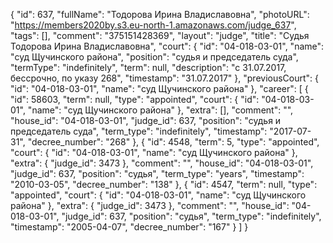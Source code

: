 {
    "id": 637,
    "fullName": "Тодорова Ирина Владиславовна",
    "photoURL": "https://members2020by.s3.eu-north-1.amazonaws.com/judge_637",
    "tags": [],
    "comment": "375151428369",
    "layout": "judge",
    "title": "Судья Тодорова Ирина Владиславовна",
    "court": {
        "id": "04-018-03-01",
        "name": "суд Щучинского района",
        "position": "судья и председатель суда",
        "termType": "indefinitely",
        "term": null,
        "description": "c 31.07.2017, бессрочно, по указу 268",
        "timestamp": "31.07.2017"
    },
    "previousCourt": {
        "id": "04-018-03-01",
        "name": "суд Щучинского района"
    },
    "career": [
        {
            "id": 58603,
            "term": null,
            "type": "appointed",
            "court": {
                "id": "04-018-03-01",
                "name": "суд Щучинского района"
            },
            "extra": [],
            "comment": "",
            "house_id": "04-018-03-01",
            "judge_id": 637,
            "position": "судья и председатель суда",
            "term_type": "indefinitely",
            "timestamp": "2017-07-31",
            "decree_number": "268"
        },
        {
            "id": 4548,
            "term": 5,
            "type": "appointed",
            "court": {
                "id": "04-018-03-01",
                "name": "суд Щучинского района"
            },
            "extra": {
                "judge_id": 3473
            },
            "comment": "",
            "house_id": "04-018-03-01",
            "judge_id": 637,
            "position": "судья",
            "term_type": "years",
            "timestamp": "2010-03-05",
            "decree_number": "138"
        },
        {
            "id": 4547,
            "term": null,
            "type": "appointed",
            "court": {
                "id": "04-018-03-01",
                "name": "суд Щучинского района"
            },
            "extra": {
                "judge_id": 3473
            },
            "comment": "",
            "house_id": "04-018-03-01",
            "judge_id": 637,
            "position": "судья",
            "term_type": "indefinitely",
            "timestamp": "2005-04-07",
            "decree_number": "167"
        }
    ]
}